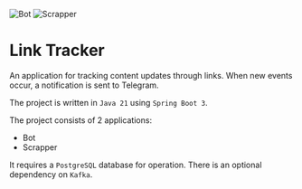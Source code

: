 ![Bot](https://github.com/Okhtienko/tinkoff-java-course-2024-backend/actions/workflows/bot.yml/badge.svg)
![Scrapper](https://github.com/Okhtienko/tinkoff-java-course-2024-backend/actions/workflows/scrapper.yml/badge.svg)

# Link Tracker

An application for tracking content updates through links. 
When new events occur, a notification is sent to Telegram.

The project is written in `Java 21`  using `Spring Boot 3`.

The project consists of 2 applications:
* Bot
* Scrapper

It requires a `PostgreSQL` database for operation. There is an optional dependency on `Kafka`.
